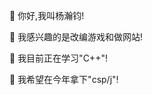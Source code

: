 👋 你好,我叫杨瀚钧!

👀 我感兴趣的是改编游戏和做网站!

🌱 我目前正在学习"C++"!

💞️ 我希望在今年拿下"csp/j"!

<!---
yhj16/yhj16 is a ✨ special ✨ repository because its `README.md` (this file) appears on your GitHub profile.
You can click the Preview link to take a look at your changes.
--->
